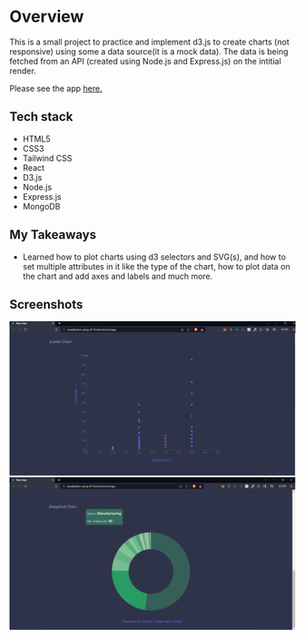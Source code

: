 # Overview

This is a small project to practice and implement d3.js to create charts (not responsive) using some a data source(it is a mock data). The data is being fetched from an API (created using Node.js and Express.js) on the intitial render.

Please see the app <a href="https://visualization-using-d3-frontend.vercel.app/">here.</a>

## Tech stack

- HTML5
- CSS3
- Tailwind CSS
- React
- D3.js
- Node.js
- Express.js
- MongoDB

## My Takeaways

- Learned how to plot charts using d3 selectors and SVG(s), and how to set multiple attributes in it like the type of the chart, how to plot data on the chart and add axes and labels and much more.

## Screenshots

<img src="./SS-1.png" alt="screenShot-1">
<img src="./SS-2.png" alt="screenShot-2">
